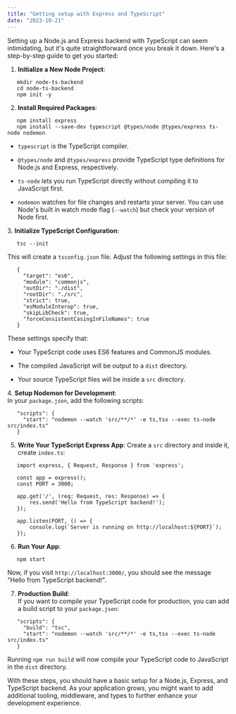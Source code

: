 ```yaml
---
title: "Getting setup with Express and TypeScript"
date: "2023-10-21"
---
```


Setting up a Node.js and Express backend with TypeScript can seem intimidating, but it's quite straightforward once you break it down. Here's a step-by-step guide to get you started:

1. **Initialize a New Node Project**:

```
   mkdir node-ts-backend
   cd node-ts-backend
   npm init -y
```

2. **Install Required Packages**:

```
   npm install express
   npm install --save-dev typescript @types/node @types/express ts-node nodemon
```

- `typescript` is the TypeScript compiler.

- `@types/node` and `@types/express` provide TypeScript type definitions for Node.js and Express, respectively.

- `ts-node` lets you run TypeScript directly without compiling it to JavaScript first.

- `nodemon` watches for file changes and restarts your server. You can use Node's built in watch mode flag (`--watch`) but check your version of Node first.

3\. **Initialize TypeScript Configuration**:

```
   tsc --init
```

This will create a `tsconfig.json` file. Adjust the following settings in this file:

```
   {
     "target": "es6",
     "module": "commonjs",
     "outDir": "./dist",
     "rootDir": "./src",
     "strict": true,
     "esModuleInterop": true,
     "skipLibCheck": true,
     "forceConsistentCasingInFileNames": true
   }
```

These settings specify that:

- Your TypeScript code uses ES6 features and CommonJS modules.

- The compiled JavaScript will be output to a `dist` directory.

- Your source TypeScript files will be inside a `src` directory.

4\. **Setup Nodemon for Development**:  
In your `package.json`, add the following scripts:

```
   "scripts": {
     "start": "nodemon --watch 'src/**/*' -e ts,tsx --exec ts-node src/index.ts"
   }
```

5. **Write Your TypeScript Express App**: Create a `src` directory and inside it, create `index.ts`:

```
   import express, { Request, Response } from 'express';

   const app = express();
   const PORT = 3000;

   app.get('/', (req: Request, res: Response) => {
       res.send('Hello from TypeScript backend!');
   });

   app.listen(PORT, () => {
       console.log(`Server is running on http://localhost:${PORT}`);
   });
```

6. **Run Your App**:

```
   npm start
```

Now, if you visit `http://localhost:3000/`, you should see the message "Hello from TypeScript backend!".

7. **Production Build**:  
    If you want to compile your TypeScript code for production, you can add a build script to your `package.json`:

```
   "scripts": {
     "build": "tsc",
     "start": "nodemon --watch 'src/**/*' -e ts,tsx --exec ts-node src/index.ts"
   }
```

Running `npm run build` will now compile your TypeScript code to JavaScript in the `dist` directory.

With these steps, you should have a basic setup for a Node.js, Express, and TypeScript backend. As your application grows, you might want to add additional tooling, middleware, and types to further enhance your development experience.
